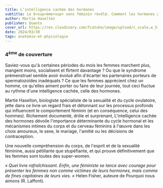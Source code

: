 ```yaml
---
title: L’intelligence cachée des hormones
subtitle: Le 6<sup>ème<sup> sens féminin révélé. Comment les hormones guident nos désirs, construisent nos relations, nous aident à prendre les meilleures décisions.
author: Martie Haselton
publisher: Quanto
cover_url: https://res.cloudinary.com/fcatuhe/image/upload/c_scale,w_512/v1711899163/raphaele-rodellar.fr/bibliotheque/9782889152445.jpg
date: 2024/03/30
tags: anatomie-et-physiologie
---
```


### 4<sup>ème</sup> de couverture

Saviez-vous qu'à certaines périodes du mois les femmes marchent plus, mangent moins, socialisent et flirtent davantage ? Ou que le syndrome prémenstruel semble avoir évolué afin d'écarter les partenaires porteurs de spermatozoïdes inadéquats ? Ce que les femmes apprécient chez un homme, ce qu'elles aiment porter ou faire de leur journée, tout ceci fluctue au rythme d'une intelligence cachée, celle des hormones.

Martie Haselton, biologiste spécialiste de la sexualité et du cycle ovulatoire, jette dans ce livre un regard frais et détonnant sur les processus profonds qui influencent le comportement féminin (et en conséquence, celui des hommes). Richement documenté, drôle et surprenant, L'intelligence cachée des hormones dévoile l'importance déterminante du cycle hormonal et les mécanismes intimes du corps et du cerveau féminins à l'œuvre dans les choix amoureux, le sexe, le mariage, l'amitié ou les décisions de contraception.

Une nouvelle compréhension du corps, de l'esprit et de la sexualité féminine, aussi pétillante que stupéfiante, et qui prouve définitivement que les femmes sont toutes des super-women.

_« Quel livre rafraîchissant. Enfin, une féministe se lance avec courage pour présenter les femmes non comme victimes de leurs hormones, mais comme de fines capitaines de leurs vies. »_
Helen Fisher, auteure de Pourquoi nous aimons (R. Laffont).
